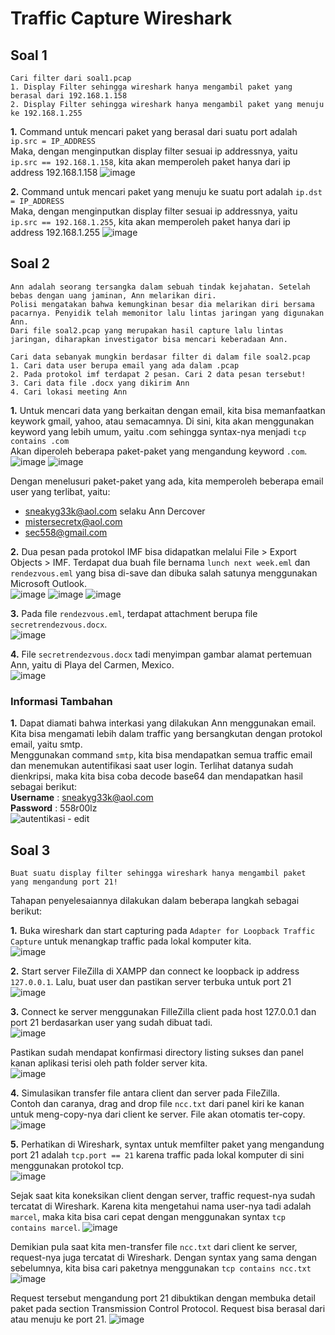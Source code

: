 # Traffic Capture Wireshark

## Soal 1

```
Cari filter dari soal1.pcap
1. Display Filter sehingga wireshark hanya mengambil paket yang berasal dari 192.168.1.158
2. Display Filter sehingga wireshark hanya mengambil paket yang menuju ke 192.168.1.255
```

**1.** Command untuk mencari paket yang berasal dari suatu port adalah `ip.src = IP_ADDRESS`  
Maka, dengan menginputkan display filter sesuai ip addressnya, yaitu `ip.src == 192.168.1.158`, kita akan memperoleh paket hanya dari ip address 192.168.1.158
![image](https://user-images.githubusercontent.com/78243059/158618024-28506881-5aa2-4c23-92b8-929023ec57fe.png)

**2.** Command untuk mencari paket yang menuju ke suatu port adalah `ip.dst = IP_ADDRESS`  
Maka, dengan menginputkan display filter sesuai ip addressnya, yaitu `ip.src == 192.168.1.255`, kita akan memperoleh paket hanya dari ip address 192.168.1.255
![image](https://user-images.githubusercontent.com/78243059/158618447-409ca21c-37ea-46af-b6ac-826b9bc69a67.png)

## Soal 2

```
Ann adalah seorang tersangka dalam sebuah tindak kejahatan. Setelah bebas dengan uang jaminan, Ann melarikan diri.
Polisi mengatakan bahwa kemungkinan besar dia melarikan diri bersama pacarnya. Penyidik telah memonitor lalu lintas jaringan yang digunakan Ann.
Dari file soal2.pcap yang merupakan hasil capture lalu lintas jaringan, diharapkan investigator bisa mencari keberadaan Ann.

Cari data sebanyak mungkin berdasar filter di dalam file soal2.pcap
1. Cari data user berupa email yang ada dalam .pcap
2. Pada protokol imf terdapat 2 pesan. Cari 2 data pesan tersebut!
3. Cari data file .docx yang dikirim Ann
4. Cari lokasi meeting Ann
```

**1.** Untuk mencari data yang berkaitan dengan email, kita bisa memanfaatkan keywork gmail, yahoo, atau semacamnya. Di sini, kita akan menggunakan keyword yang lebih umum, yaitu .com sehingga syntax-nya menjadi `tcp contains .com`  
Akan diperoleh beberapa paket-paket yang mengandung keyword `.com`.  
![image](https://user-images.githubusercontent.com/78243059/158636448-33c960cb-032f-4081-938b-9249810ba732.png)
![image](https://user-images.githubusercontent.com/78243059/158636344-35c4fb2f-8ade-460e-aba3-572c863ae57b.png)

Dengan menelusuri paket-paket yang ada, kita memperoleh beberapa email user yang terlibat, yaitu:

- sneakyg33k@aol.com selaku Ann Dercover
- mistersecretx@aol.com
- sec558@gmail.com

**2.** Dua pesan pada protokol IMF bisa didapatkan melalui File > Export Objects > IMF. Terdapat dua buah file bernama `lunch next week.eml` dan `rendezvous.eml` yang bisa di-save dan dibuka salah satunya menggunakan Microsoft Outlook.  
![image](https://user-images.githubusercontent.com/78243059/158637384-439b561a-cdbe-43b5-9557-7934dfae71ff.png)
![image](https://user-images.githubusercontent.com/78243059/159020137-0a34111e-3977-4f5c-8a03-e38fbf7be3eb.png)
![image](https://user-images.githubusercontent.com/78243059/159020225-9cbf8eab-6ed1-4147-b61f-85105c12e872.png)

**3.** Pada file `rendezvous.eml`, terdapat attachment berupa file `secretrendezvous.docx`.  
![image](https://user-images.githubusercontent.com/78243059/158637916-0d3f7edb-1683-4902-bbee-1e3863924ed2.png)

**4.** File `secretrendezvous.docx` tadi menyimpan gambar alamat pertemuan Ann, yaitu di Playa del Carmen, Mexico.  
![image](https://user-images.githubusercontent.com/78243059/158638211-6016190f-e915-4814-9cf4-85ec909b524a.png)

### Informasi Tambahan

**1.** Dapat diamati bahwa interkasi yang dilakukan Ann menggunakan email. Kita bisa mengamati lebih dalam traffic yang bersangkutan dengan protokol email, yaitu smtp.  
Menggunakan command `smtp`, kita bisa mendapatkan semua traffic email dan menemukan autentifikasi saat user login. Terlihat datanya sudah dienkripsi, maka kita bisa coba decode base64 dan mendapatkan hasil sebagai berikut:  
**Username** : sneakyg33k@aol.com  
**Password** : 558r00lz  
![autentikasi - edit](https://user-images.githubusercontent.com/78243059/158768753-1be2e1e1-f0b9-443e-b246-22d5ac0a8692.png)

## Soal 3

```
Buat suatu display filter sehingga wireshark hanya mengambil paket yang mengandung port 21!
```

Tahapan penyelesaiannya dilakukan dalam beberapa langkah sebagai berikut:

**1.** Buka wireshark dan start capturing pada `Adapter for Loopback Traffic Capture` untuk menangkap traffic pada lokal komputer kita.  
![image](https://user-images.githubusercontent.com/78243059/158621582-5af468f4-2c68-4be4-91e8-0fd6a6ee38f9.png)

**2.** Start server FileZilla di XAMPP dan connect ke loopback ip address `127.0.0.1`. Lalu, buat user dan pastikan server terbuka untuk port 21  
![image](https://user-images.githubusercontent.com/78243059/158621865-79674fcc-10b4-4581-b540-358d4a7fb948.png)

**3.** Connect ke server menggunakan FilleZilla client pada host 127.0.0.1 dan port 21 berdasarkan user yang sudah dibuat tadi.  
![image](https://user-images.githubusercontent.com/78243059/158623267-f5f2026f-b41c-4238-b5a7-6fc83b732d9b.png)

Pastikan sudah mendapat konfirmasi directory listing sukses dan panel kanan aplikasi terisi oleh path folder server kita.  
![image](https://user-images.githubusercontent.com/78243059/158624168-ec5f39d4-f530-4fff-a70d-f7a02e2ae2f2.png)

**4.** Simulasikan transfer file antara client dan server pada FileZilla.  
Contoh dan caranya, drag and drop file `ncc.txt` dari panel kiri ke kanan untuk meng-copy-nya dari client ke server. File akan otomatis ter-copy.
![image](https://user-images.githubusercontent.com/78243059/158624767-99a637f7-cfd1-4d79-af97-c8a76e850e41.png)

**5.** Perhatikan di Wireshark, syntax untuk memfilter paket yang mengandung port 21 adalah `tcp.port == 21` karena traffic pada lokal komputer di sini menggunakan protokol tcp.  
![image](https://user-images.githubusercontent.com/78243059/158626273-ad29eb2c-f9f5-41cf-a822-d88d33994176.png)

Sejak saat kita koneksikan client dengan server, traffic request-nya sudah tercatat di Wireshark. Karena kita mengetahui nama user-nya tadi adalah `marcel`, maka kita bisa cari cepat dengan menggunakan syntax `tcp contains marcel`.
![image](https://user-images.githubusercontent.com/78243059/158626981-25feaf95-0100-48fb-bf4d-6e4a014d7ec0.png)

Demikian pula saat kita men-transfer file `ncc.txt` dari client ke server, request-nya juga tercatat di Wireshark. Dengan syntax yang sama dengan sebelumnya, kita bisa cari paketnya menggunakan `tcp contains ncc.txt`
![image](https://user-images.githubusercontent.com/78243059/158627475-63325a67-3587-47d2-b921-dfe26fbd8c80.png)

Request tersebut mengandung port 21 dibuktikan dengan membuka detail paket pada section Transmission Control Protocol. Request bisa berasal dari atau menuju ke port 21.
![image](https://user-images.githubusercontent.com/78243059/158628538-67db7857-bfd5-4d93-8595-ab6f8ca2b6a2.png)
